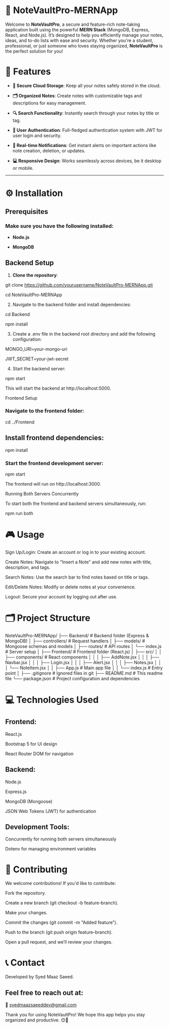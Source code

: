<h1>📝 NoteVaultPro-MERNApp</h1>

Welcome to **NoteVaultPro**, a secure and feature-rich note-taking application built using the powerful **MERN Stack** (MongoDB, Express, React, and Node.js). It’s designed to help you efficiently manage your notes, ideas, and to-do lists with ease and security. Whether you're a student, professional, or just someone who loves staying organized, **NoteVaultPro** is the perfect solution for you!


<h1>🚀 Features</h1>

- **🔐 Secure Cloud Storage**: Keep all your notes safely stored in the cloud.
  
- **🗂 Organized Notes**: Create notes with customizable tags and descriptions for easy management.
  
- **🔍 Search Functionality**: Instantly search through your notes by title or tag.
  
- **🔑 User Authentication**: Full-fledged authentication system with JWT for user login and security.
  
- **📲 Real-time Notifications**: Get instant alerts on important actions like note creation, deletion, or updates.
  
- **💻 Responsive Design**: Works seamlessly across devices, be it desktop or mobile.

---

<h1>⚙️ Installation</h1>

<h2>Prerequisites</h2>

<h3>Make sure you have the following installed:</h3>

- **Node.js**
  
- **MongoDB**

<h2>Backend Setup</h2>

1. **Clone the repository**:
   
git clone https://github.com/yourusername/NoteVaultPro-MERNApp.git
   
cd NoteVaultPro-MERNApp

2. Navigate to the backend folder and install dependencies:

cd Backend

npm install

3. Create a .env file in the backend root directory and add the following configuration:

MONGO_URI=your-mongo-uri

JWT_SECRET=your-jwt-secret

4. Start the backend server:

npm start

This will start the backend at http://localhost:5000.

</h1>Frontend Setup</h1>

<h3>Navigate to the frontend folder:</h3>

cd ../Frontend

<h2>Install frontend dependencies:</h2>


npm install

<h3>Start the frontend development server:</h3>

npm start

The frontend will run on http://localhost:3000.

Running Both Servers Concurrently

To start both the frontend and backend servers simultaneously, run:


npm run both

<h1>🎮 Usage</h1>

Sign Up/Login: Create an account or log in to your existing account.

Create Notes: Navigate to "Insert a Note" and add new notes with title, description, and tags.

Search Notes: Use the search bar to find notes based on title or tags.

Edit/Delete Notes: Modify or delete notes at your convenience.

Logout: Secure your account by logging out after use.

<h1>🗂️ Project Structure</h1>


NoteVaultPro-MERNApp/
├── Backend/              # Backend folder (Express & MongoDB)
│   ├── controllers/      # Request handlers
│   ├── models/           # Mongoose schemas and models
│   ├── routes/           # API routes
│   └── index.js          # Server setup
│
├── Frontend/             # Frontend folder (React.js)
│   ├── src/
│   │   ├── components/   # React components
│   │   │   ├── AddNote.jsx
│   │   │   ├── Navbar.jsx
│   │   │   ├── Login.jsx
│   │   │   ├── Alert.jsx
│   │   │   ├── Notes.jsx
│   │   │   └── NoteItem.jsx
│   │   ├── App.js        # Main app file
│   │   └── index.js      # Entry point
│
├── .gitignore            # Ignored files in git
├── README.md             # This readme file
└── package.json          # Project configuration and dependencies

<h1>💻 Technologies Used</h1>

<h2>Frontend:</h2>

React.js

Bootstrap 5 for UI design

React Router DOM for navigation

<h2>Backend:</h2>

Node.js

Express.js

MongoDB (Mongoose)

JSON Web Tokens (JWT) for authentication

<h2>Development Tools:</h2>

Concurrently for running both servers simultaneously

Dotenv for managing environment variables

<h1>🤝 Contributing</h1>

We welcome contributions! If you'd like to contribute:

Fork the repository.

Create a new branch (git checkout -b feature-branch).

Make your changes.

Commit the changes (git commit -m "Added feature").

Push to the branch (git push origin feature-branch).

Open a pull request, and we’ll review your changes.

<h1>📞 Contact</h1>

Developed by Syed Maaz Saeed.

<h2>Feel free to reach out at:</h2>

📧 syedmaazsaeeddev@gmail.com

Thank you for using NoteVaultPro! We hope this app helps you stay organized and productive. 😊🚀










